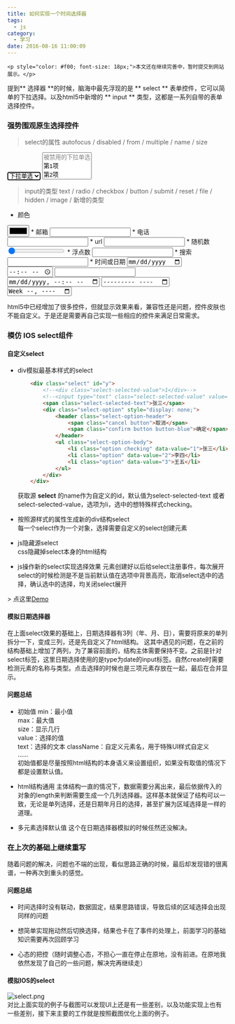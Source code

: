 ```yaml
---
title: 如何实现一个时间选择器
tags:
  - js
category:
  - 学习
date: 2016-08-16 11:00:09
---
```


    <p style="color: #f00; font-size: 18px;">本文还在继续完善中，暂时提交到网站展示。</p>

提到** 选择器 **的时候，脑海中最先浮现的是 ** select ** 表单控件，它可以简单的下拉选择。以及html5中新增的 ** input ** 类型，这都是一系列自带的表单选择控件。  
<!-- more -->
### 强势围观原生选择控件
> select的属性 autofocus / disabled / from / multiple / name / size

<select name="test" autofocus>
    <option disabled selected>下拉单选</option>
    <option value="1">第1项</option>
    <option value="2">第2项</option>
    <option value="3">第3项</option>
</select>
<select name="test1" multiple size="3">
    <option disabled>被禁用的下拉单选</option>
    <option value="1">第1项</option>
    <option value="2">第2项</option>
    <option value="3">第3项</option>
</select>

> input的类型 text / radio / checkbox / button / submit / reset / file / hidden / image / 新增的类型

* 颜色  
<input type="color" />
* 邮箱  
<input type="email" />
* 电话  
<input type="tel" />
* url  
<input type="url" />
* 随机数  
<input type="range" min="1" max="100" step="1" value="1" />
* 浮点数  
<input type="number" />  
* 搜索  
<input type="search" />  
* 时间或日期  
<input type="date" />  
<input type="time" />  
<input type="datetime" />  
<input type="datetime-local" />  
<input type="month" />  
<input type="week" />  

html5中已经增加了很多控件，但就显示效果来看，兼容性还是问题，控件皮肤也不能自定义。于是还是需要再自己实现一些相应的控件来满足日常需求。  

### 模仿 IOS select组件
#### 自定义select
* div模拟最基本样式的select  
    ``` html
        <div class="select" id="y">
            <!--<div class="select-selected-value">1</div>-->
            <!--<input type="text" class="select-selected-value" value="1">-->
            <span class="select-selected-text">张三</span>
            <div class="select-option" style="display: none;">
                <header class="select-option-header">
                    <span class="cancel button">取消</span>
                    <span class="confirm button button-blue">确定</span>
                </header>
                <ul class="select-option-body">
                    <li class="option checking" data-value="1">张三</li>
                    <li class="option" data-value="2">李四</li>
                    <li class="option" data-value="3">王五</li>
                </ul>
            </div>
        </div>
    ```
    获取源 **select** 的name作为自定义的id，默认值为select-selected-text 或者 select-selected-value，选项为li，选中的想特殊样式checking。

* 按照源样式的属性生成新的div结构select  
    每一个select作为一个对象，选择需要自定义的select创建元素

* js隐藏源select  
    css隐藏掉select本身的html结构  

* js操作新的select实现选择效果
    元素创建好以后给select注册事件，每次展开select的时候检测是不是当前默认值在选项中背景高亮，取消select选中的选择，确认选中的选择，均关闭select展开  

 \> 点这里[Demo](/blog/demo/ios_select/index.html)
#### 模拟日期选择器
在上面select效果的基础上，日期选择器有3列（年、月、日），需要将原来的单列拆分一下，变成三列，还是先自定义了html结构。
这其中遇见的问题，在之前的结构基础上增加了两列，为了兼容前面的，结构主体需要保持不变。之前是针对select标签，这里日期选择使用的是type为date的input标签。自然create时需要检测元素的名称与类型。点击选择的时候也是三项元素存放在一起，最后在合并显示。

#### 问题总结
* 初始值
min：最小值  
max：最大值  
size：显示几行  
value：选择的值  
text：选择的文本
className：自定义元素名，用于特殊UI样式自定义  
……  
初始值都是尽量按照html结构的本身语义来设置组织，如果没有取值的情况下都是设置默认值。  

* html结构通用
主体结构一直的情况下，数据需要分离出来，最后依据传入的对象的length来判断需要生成一个几列选择器。这样基本就保证了结构可以一致，无论是单列选择，还是日期年月日的选择，甚至扩展为区域选择是一样的道理。

* 多元素选择默认值
这个在日期选择器模拟的时候任然还没解决。  

### 在上次的基础上继续重写
随着问题的解决，问题也不端的出现，看似思路正确的时候，最后却发现错的很离谱，一种再次到重头的感觉。

#### 问题总结
* 时间选择时没有联动，数据固定，结果思路错误，导致后续的区域选择会出现同样的问题

* 想简单实现拖动然后切换选择，结果也卡在了事件的处理上，前面学习的基础知识需要再次回顾学习

* 心态的把控（随时调整心态，不担心一直在停止在原地，没有前进。在原地我依然发现了自己的一些问题，解决完再继续走）


#### 模拟IOS的select
![select.png](/blog/assets/imgs/20160816/select.png)  
对比上面实现的例子与截图可以发现UI上还是有一些差别，以及功能实现上也有一些差别，接下来主要的工作就是按照截图优化上面的例子。
